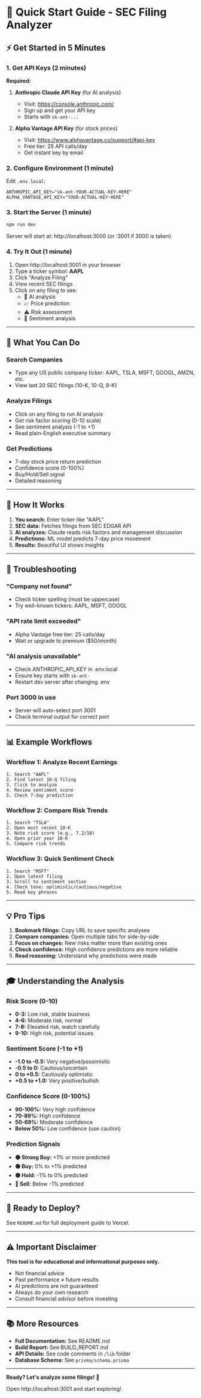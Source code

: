 # 🚀 Quick Start Guide - SEC Filing Analyzer

## ⚡ Get Started in 5 Minutes

### 1. Get API Keys (2 minutes)

**Required:**

1. **Anthropic Claude API Key** (for AI analysis)
   - Visit: https://console.anthropic.com/
   - Sign up and get your API key
   - Starts with `sk-ant-...`

2. **Alpha Vantage API Key** (for stock prices)
   - Visit: https://www.alphavantage.co/support/#api-key
   - Free tier: 25 API calls/day
   - Get instant key by email

### 2. Configure Environment (1 minute)

Edit `.env.local`:

```env
ANTHROPIC_API_KEY="sk-ant-YOUR-ACTUAL-KEY-HERE"
ALPHA_VANTAGE_API_KEY="YOUR-ACTUAL-KEY-HERE"
```

### 3. Start the Server (1 minute)

```bash
npm run dev
```

Server will start at: http://localhost:3000 (or :3001 if 3000 is taken)

### 4. Try It Out (1 minute)

1. Open http://localhost:3001 in your browser
2. Type a ticker symbol: **AAPL**
3. Click "Analyze Filing"
4. View recent SEC filings
5. Click on any filing to see:
   - 🤖 AI analysis
   - 📈 Price prediction
   - ⚠️ Risk assessment
   - 💭 Sentiment analysis

---

## 🎯 What You Can Do

### Search Companies
- Type any US public company ticker: AAPL, TSLA, MSFT, GOOGL, AMZN, etc.
- View last 20 SEC filings (10-K, 10-Q, 8-K)

### Analyze Filings
- Click on any filing to run AI analysis
- Get risk factor scoring (0-10 scale)
- See sentiment analysis (-1 to +1)
- Read plain-English executive summary

### Get Predictions
- 7-day stock price return prediction
- Confidence score (0-100%)
- Buy/Hold/Sell signal
- Detailed reasoning

---

## 📖 How It Works

1. **You search:** Enter ticker like "AAPL"
2. **SEC data:** Fetches filings from SEC EDGAR API
3. **AI analyzes:** Claude reads risk factors and management discussion
4. **Predictions:** ML model predicts 7-day price movement
5. **Results:** Beautiful UI shows insights

---

## 🔧 Troubleshooting

### "Company not found"
- Check ticker spelling (must be uppercase)
- Try well-known tickers: AAPL, MSFT, GOOGL

### "API rate limit exceeded"
- Alpha Vantage free tier: 25 calls/day
- Wait or upgrade to premium ($50/month)

### "AI analysis unavailable"
- Check ANTHROPIC_API_KEY in .env.local
- Ensure key starts with `sk-ant-`
- Restart dev server after changing .env

### Port 3000 in use
- Server will auto-select port 3001
- Check terminal output for correct port

---

## 📊 Example Workflows

### Workflow 1: Analyze Recent Earnings
```
1. Search "AAPL"
2. Find latest 10-Q filing
3. Click to analyze
4. Review sentiment score
5. Check 7-day prediction
```

### Workflow 2: Compare Risk Trends
```
1. Search "TSLA"
2. Open most recent 10-K
3. Note risk score (e.g., 7.2/10)
4. Open prior year 10-K
5. Compare risk trends
```

### Workflow 3: Quick Sentiment Check
```
1. Search "MSFT"
2. Open latest filing
3. Scroll to sentiment section
4. Check tone: optimistic/cautious/negative
5. Read key phrases
```

---

## 💡 Pro Tips

1. **Bookmark filings:** Copy URL to save specific analyses
2. **Compare companies:** Open multiple tabs for side-by-side
3. **Focus on changes:** New risks matter more than existing ones
4. **Check confidence:** High confidence predictions are more reliable
5. **Read reasoning:** Understand why predictions were made

---

## 🎓 Understanding the Analysis

### Risk Score (0-10)
- **0-3:** Low risk, stable business
- **4-6:** Moderate risk, normal
- **7-8:** Elevated risk, watch carefully
- **9-10:** High risk, potential issues

### Sentiment Score (-1 to +1)
- **-1.0 to -0.5:** Very negative/pessimistic
- **-0.5 to 0:** Cautious/uncertain
- **0 to +0.5:** Cautiously optimistic
- **+0.5 to +1.0:** Very positive/bullish

### Confidence Score (0-100%)
- **90-100%:** Very high confidence
- **70-89%:** High confidence
- **50-69%:** Moderate confidence
- **Below 50%:** Low confidence (use caution)

### Prediction Signals
- **🟢 Strong Buy:** +1% or more predicted
- **🟢 Buy:** 0% to +1% predicted
- **🟡 Hold:** -1% to 0% predicted
- **🔴 Sell:** Below -1% predicted

---

## 🚀 Ready to Deploy?

See `README.md` for full deployment guide to Vercel.

---

## ⚠️ Important Disclaimer

**This tool is for educational and informational purposes only.**

- Not financial advice
- Past performance ≠ future results
- AI predictions are not guaranteed
- Always do your own research
- Consult financial advisor before investing

---

## 📚 More Resources

- **Full Documentation:** See README.md
- **Build Report:** See BUILD_REPORT.md
- **API Details:** See code comments in `/lib` folder
- **Database Schema:** See `prisma/schema.prisma`

---

**Ready? Let's analyze some filings!** 🎉

Open http://localhost:3001 and start exploring!
